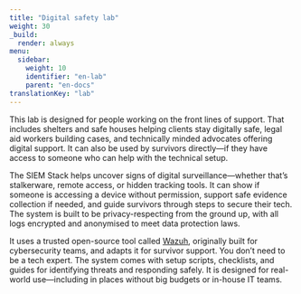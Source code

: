 ```yaml
---
title: "Digital safety lab"
weight: 30
_build:
  render: always
menu:
  sidebar:
    weight: 10
    identifier: "en-lab"
    parent: "en-docs"
translationKey: "lab"
---
```


This lab is designed for people working on the front lines of support. That includes shelters and safe houses helping clients stay digitally safe, legal aid workers building cases, and technically minded advocates offering digital support. It can also be used by survivors directly—if they have access to someone who can help with the technical setup.

The SIEM Stack helps uncover signs of digital surveillance—whether that’s stalkerware, remote access, or hidden tracking tools. It can show if someone is accessing a device without permission, support safe evidence collection if needed, and guide survivors through steps to secure their tech. The system is built to be privacy-respecting from the ground up, with all logs encrypted and anonymised to meet data protection laws.

It uses a trusted open-source tool called [Wazuh](https://wazuh.com/), originally built for cybersecurity teams, and adapts it for survivor support. You don’t need to be a tech expert. The system comes with setup scripts, checklists, and guides for identifying threats and responding safely. It is designed for real-world use—including in places without big budgets or in-house IT teams.


